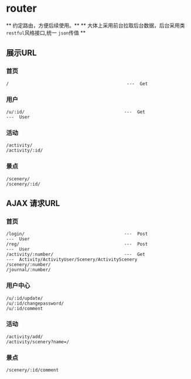 # router

** 约定路由，方便后续使用。**
** 大体上采用前台拉取后台数据，后台采用类`restful`风格接口,统一 `json`传值 **

## 展示URL

### 首页
```
/                                             ---  Get
```

### 用户
```
/u/:id/                                      ---  Get                    ---  User
```

### 活动
```
/activity/
/activity/:id/
```

### 景点
```
/scenery/
/scenery/:id/
```


## AJAX 请求URL

### 首页
```
/login/                                      ---  Post                   ---  User
/reg/                                        ---  Post                   ---  User
/activity/:number/                           ---  Get                    ---  Activity/ActivityUser/Scenery/ActivityScenery
/scenery/:number/
/journal/:number/
```

### 用户中心
```
/u/:id/update/
/u/:id/changepassword/
/u/:id/comment
```

### 活动
```
/activity/add/
/activity/scenery?name=/
```

### 景点
```
/scenery/:id/comment
```


